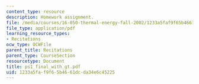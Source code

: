 ```yaml
---
content_type: resource
description: Homework assignment.
file: /media/courses/16-050-thermal-energy-fall-2002/1233a5faf9f65b4661dcda34e6c45225_ps1_final_with_gt.pdf
file_type: application/pdf
learning_resource_types:
- Recitations
ocw_type: OCWFile
parent_title: Recitations
parent_type: CourseSection
resourcetype: Document
title: ps1_final_with_gt.pdf
uid: 1233a5fa-f9f6-5b46-61dc-da34e6c45225
---
```

